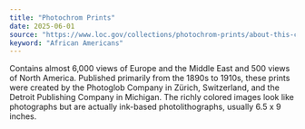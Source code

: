 ```yaml
---
title: "Photochrom Prints"
date: 2025-06-01
source: "https://www.loc.gov/collections/photochrom-prints/about-this-collection/"
keyword: "African Americans"
---
```


Contains almost 6,000 views of Europe and the Middle East and 500 views of North America. Published primarily from the 1890s to 1910s, these prints were created by the Photoglob Company in Zürich, Switzerland, and the Detroit Publishing Company in Michigan. The richly colored images look like photographs but are actually ink-based photolithographs, usually 6.5 x 9 inches.
